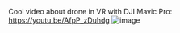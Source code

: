 Cool video about drone in VR with DJI Mavic Pro:
https://youtu.be/AfpP_zDuhdg
![image](https://user-images.githubusercontent.com/20149493/207018054-1924a825-7abc-4657-9e83-cefc1b51b977.png)
